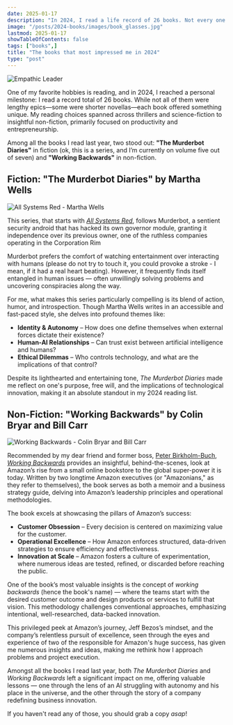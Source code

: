 ```yaml
---
date: 2025-01-17
description: "In 2024, I read a life record of 26 books. Not every one of them was good enough to remember, which is why I want to share with you two of the twenty'six that really resonated with me one fiction and one non-fiction. Keep reading, and I'll tell you everything!"
image: "/posts/2024-books/images/book_glasses.jpg"
lastmod: 2025-01-17
showTableOfContents: false
tags: ["books",]
title: "The books that most impressed me in 2024"
type: "post"
---
```


![Empathic Leader](/posts/2024-books/images/book_glasses.jpg)

One of my favorite hobbies is reading, and in 2024, I reached a personal milestone: I read a record total of 26 books. While not all of them were lengthy epics—some were shorter novellas—each book offered something unique. My reading choices spanned across thrillers and science-fiction to insightful non-fiction, primarily focused on productivity and entrepreneurship.

Among all the books I read last year, two stood out: **"The Murderbot Diaries"** in fiction (ok, this is a series, and I’m currently on volume five out of seven) and **"Working Backwards"** in non-fiction.

## Fiction: "The Murderbot Diaries" by Martha Wells

![All Systems Red - Martha Wells](/posts/2024-books/images/all-systems-red_martha-wells.jpg)

This series, that starts with *[All Systems Red](https://www.amazon.com/All-Systems-Red-Kindle-Single-ebook/dp/B01MYZ8X5C?crid=24259DZNWKH7X&dib=eyJ2IjoiMSJ9.RsoM5E7Fr28SpxeaybUBvTxoffXLVe76XcLgDLFO3qS9SbDMsiJb-Y1EDc784QVh1IW13uuHeXNCRk_VBHxt3g23mK2IKQYsXMKThPMlLZqK28DSx2wrPvf0vAXbg0hibeJoLtz3hRgMbdm8yF3eG8AlnQH4lHOmHNV1NpCTSLfl3DQn63qQV-BserKL8VJU8CevrfihUDBKiH-VQbKexH22B6Ns4-chk_JJrmy5d6U.FQ5MQh0b9spd2rewP1sS6irhJaFeAfJIfJieCVStbUM&dib_tag=se&keywords=all+systems+red&qid=1737135452&sprefix=all+systems+red%2Caps%2C176&sr=8-1)*, follows Murderbot, a sentient security android that has hacked its own governor module, granting it independence over its previous owner, one of the ruthless companies operating in the Corporation Rim

Murderbot prefers the comfort of watching entertainment over interacting with humans (please do not try to touch it, you could provoke a stroke - I mean, if it had a real heart beating). However, it frequently finds itself entangled in human issues — often unwillingly solving problems and uncovering conspiracies along the way.

For me, what makes this series particularly compelling is its blend of action, humor, and introspection. Though Martha Wells writes in an accessible and fast-paced style, she delves into profound themes like:

- **Identity & Autonomy** – How does one define themselves when external forces dictate their existence?
- **Human-AI Relationships** – Can trust exist between artificial intelligence and humans?
- **Ethical Dilemmas** – Who controls technology, and what are the implications of that control?

Despite its lighthearted and entertaining tone, *The Murderbot Diaries* made me reflect on one's purpose, free will, and the implications of technological innovation, making it an absolute standout in my 2024 reading list.

## Non-Fiction: "Working Backwards" by Colin Bryar and Bill Carr

![Working Backwards - Colin Bryar and Bill Carr](/posts/2024-books/images/working-backwards_colin-bryar_bill-carr.jpg)

Recommended by my dear friend and former boss, [Peter Birkholm-Buch](https://birkholm-buch.dk/), *[Working Backwards](https://www.amazon.com/Working-Backwards-Insights-Stories-Secrets-ebook/dp/B08BYCQBZN?_encoding=UTF8&dib_tag=se&dib=eyJ2IjoiMSJ9.yvPFiNji6EJta2Nen7Fhq40A-wltJDiKPBLY_K16L-MzRKjAluXTEFO-VuyS2WkxcHzSl9f8g25eGsPevsDB0ubnw2VgldnpIFVCCyJC6cazYiE2paEyvVYupjILApYgzEmS-yiz1d7eBTArNBgFyZlt1ahu_zs4Qf87-W3-OrgXwnr_DSeOJgQ0K00lfnlOddE1ZcsyUjDP0ZotLSSBzMYbTmKqItdwqeSNDjLFxjE.O8ime48Gn0b18qEjAZmp1DzCH6XpIOS7NEzptNHu-30&qid=1737135508&sr=8-1)* provides an insightful, behind-the-scenes, look at Amazon’s rise from a small online bookstore to the global super-power it is today. Written by two longtime Amazon executives (or "Amazonians," as they refer to themselves), the book serves as both a memoir and a business strategy guide, delving into Amazon’s leadership principles and operational methodologies.

The book excels at showcasing the pillars of Amazon’s success:

- **Customer Obsession** – Every decision is centered on maximizing value for the customer.
- **Operational Excellence** – How Amazon enforces structured, data-driven strategies to ensure efficiency and effectiveness.
- **Innovation at Scale** – Amazon fosters a culture of experimentation, where numerous ideas are tested, refined, or discarded before reaching the public.

One of the book’s most valuable insights is the concept of *working backwards* (hence the book's name) — where the teams start with the desired customer outcome and design products or services to fulfill that vision. This methodology challenges conventional approaches, emphasizing intentional, well-researched, data-backed innovation.

This privileged peek at Amazon’s journey, Jeff Bezos’s mindset, and the company’s relentless pursuit of excellence, seen through the eyes and experience of two of the responsible for Amazon's huge success, has given me numerous insights and ideas, making me rethink how I approach problems and project execution.

Amongst all the books I read last year, both *The Murderbot Diaries* and *Working Backwards* left a significant impact on me, offering valuable lessons — one through the lens of an AI struggling with autonomy and his place in the universe, and the other through the story of a company redefining business innovation. 

If you haven't read any of those, you should grab a copy *asap*!